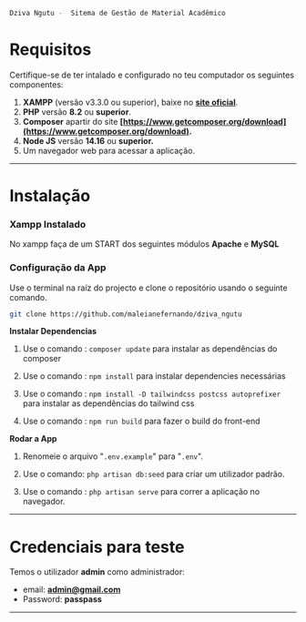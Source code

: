 ```bash
Dziva Ngutu -  Sitema de Gestão de Material Acadêmico  
```



# Requisitos

Certifique-se de ter intalado e configurado no teu computador os seguintes componentes:

1. **XAMPP** (versão v3.3.0 ou superior), baixe no **[site oficial](https://www.apachefriends.org/index.html)**.
2. **PHP** versão **8.2** ou **superior**.
3. **Composer** apartir do site **[https://www.getcomposer.org/download](https://www.getcomposer.org/download).**
4. **Node JS** versão **14.16** ou **superior.**
5. Um navegador web para acessar a aplicação.

---

# Instalação

### Xampp Instalado
No xampp faça de um START dos seguintes módulos **Apache** e **MySQL**

### Configuração da App

Use o terminal na raíz do projecto e clone o repositório usando o seguinte comando.
```bash
git clone https://github.com/maleianefernando/dziva_ngutu
```

**Instalar Dependencias**

1. Use o comando : <code>composer update</code> para instalar as dependências do composer

3. Use o comando : <code>npm install</code> para instalar dependencies necessárias

4. Use o comando :  ``` npm install -D tailwindcss postcss autoprefixer ``` para instalar as dependências do tailwind css

5. Use o comando :  ``` npm run build ``` para fazer o build do front-end

**Rodar a App**

1. Renomeie o arquivo "<code>.env.example</code>" para "``` .env ```".

2. Use o comando:  <code>php artisan db:seed</code> para criar um utilizador padrão.

3. Use o comando : <code>php artisan serve</code> para correr a aplicação no navegador.

---

# Credenciais para teste
Temos o utilizador **admin** como administrador:
- email: **admin@gmail.com**
- Password: **passpass**

---
